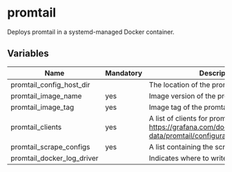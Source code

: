 # promtail

Deploys promtail in a systemd-managed Docker container.

## Variables

| Name                       | Mandatory | Description                                                                                                        |
| -------------------------- | --------- | ------------------------------------------------------------------------------------------------------------------ |
| promtail_config_host_dir   |           | The location of the promtail config                                                                                |
| promtail_image_name        | yes       | Image version of the promtail                                                                                      |
| promtail_image_tag         | yes       | Image tag of the promtail                                                                                          |
| promtail_clients           | yes       | A list of clients for promtail, see https://grafana.com/docs/loki/latest/send-data/promtail/configuration/#clients |
| promtail_scrape_configs    | yes       | A list containing the scrape configs                                                                               |
| promtail_docker_log_driver |           | Indicates where to write the docker logs to                                                                        |
